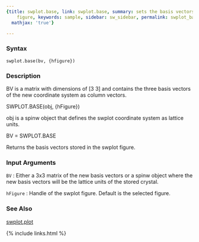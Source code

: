 ```yaml
---
{title: swplot.base, link: swplot.base, summary: sets the basis vectors of an swplot
    figure, keywords: sample, sidebar: sw_sidebar, permalink: swplot_base, folder: swplot,
  mathjax: 'true'}

---
```


### Syntax

`swplot.base(bv, {hfigure})`

### Description

BV is a matrix with dimensions of [3 3] and contains the three basis
vectors of the new coordinate system as column vectors.
 
SWPLOT.BASE(obj, {hFigure})
 
obj is a spinw object that defines the swplot coordinate system as
lattice units.
 
BV = SWPLOT.BASE
 
Returns the basis vectors stored in the swplot figure.
 

### Input Arguments

`BV`
: Either a 3x3 matrix of the new basis vectors or a spinw
  object where the new basis vectors will be the lattice
  units of the stored crystal.

`hFigure`
: Handle of the swplot figure. Default is the selected
  figure.

### See Also

[swplot.plot](swplot_plot)

{% include links.html %}

